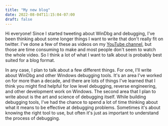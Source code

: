 ```yaml
---
title: "My new blog"
date: 2022-08-04T11:15:04-07:00
draft: false
---
```



Hi everyone! Since I started tweeting about WinDbg and debugging, I've been thinking about some longer things I want to write that don't really fit on twitter. I've done a few of these as videos on my [YouTube channel](https://www.youtube.com/channel/UCyQ7p63-9V9PZJvgHLKgsaw), but those are time consuming to make and most people don't seem to watch the whole video. So I think a lot of what I want to talk about is probably best suited for a blog format.

In any case, I plan to talk about a few different things. For one, I'll write about WinDbg and other Windows debugging tools. It's an area I've worked on for more than a decade, and there are lots of things I've learned that I think you might find helpful for low level debugging, reverse engineering, and other development work on Windows. The second area that I plan to write about is the art and science of debugging itself. While building debugging tools, I've had the chance to spend a lot of time thinking about what it means to be effective at debugging problems. Sometimes it's about knowing the right tool to use, but often it's just as important to understand the process of debugging.

